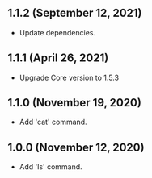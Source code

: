 ## 1.1.2 (September 12, 2021)
- Update dependencies.

## 1.1.1 (April 26, 2021)
- Upgrade Core version to 1.5.3

## 1.1.0 (November 19, 2020)
- Add 'cat' command.

## 1.0.0 (November 12, 2020)
- Add 'ls' command.
